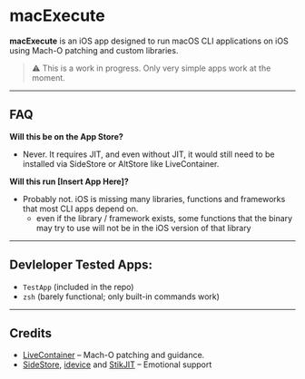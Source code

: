 # macExecute

**macExecute** is an iOS app designed to run macOS CLI applications on iOS using Mach-O patching and custom libraries.

> ⚠️ This is a work in progress. Only very simple apps work at the moment.

---

## FAQ

**Will this be on the App Store?**  
- Never. It requires JIT, and even without JIT, it would still need to be installed via SideStore or AltStore like LiveContainer.

**Will this run [Insert App Here]?**  
- Probably not. iOS is missing many libraries, functions and frameworks that most CLI apps depend on.
    - even if the library / framework exists, some functions that the binary may try to use will not be in the iOS version of that library

---

## Devleloper Tested Apps:

- `TestApp` (included in the repo)  
- `zsh` (barely functional; only built-in commands work)

---

## Credits

- [LiveContainer](https://github.com/LiveContainer/LiveContainer) – Mach-O patching and guidance.
- [SideStore](https://sidestore.io), [idevice](https://github.com/jkcoxson/idevice) and [StikJIT](https://stikdebug.xyz) – Emotional support 
